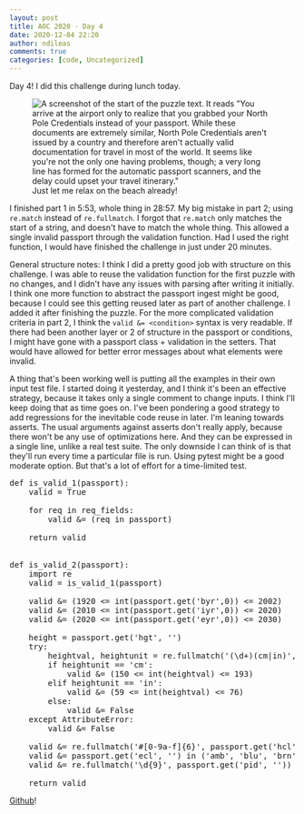 ```yaml
---
layout: post
title: AOC 2020 - Day 4
date: 2020-12-04 22:20
author: ndileas
comments: true
categories: [code, Uncategorized]
---
```


<p>Day 4! I did this challenge during lunch today. </p>



<figure class="wp-block-image size-large"><img src="https://natedileas.files.wordpress.com/2020/12/day4_pithy_screenshot.png?w=1024" alt="A screenshot of the start of the puzzle text. It reads &quot;You arrive at the airport only to realize that you grabbed your North Pole Credentials instead of your passport. While these documents are extremely similar, North Pole Credentials aren't issued by a country and therefore aren't actually valid documentation for travel in most of the world.
It seems like you're not the only one having problems, though; a very long line has formed for the automatic passport scanners, and the delay could upset your travel itinerary.&quot;" class="wp-image-107" /><figcaption>Just let me relax on the beach already!</figcaption></figure>



<p>I finished part 1 in 5:53, whole thing in 28:57. My big mistake in part 2; using <code>re.match</code> instead of <code>re.fullmatch</code>. I forgot that <code>re.match</code> only matches the start of a string, and doesn't have to match the whole thing. This allowed a single invalid passport through the validation function. Had I used the right function, I would have finished the challenge in just under 20 minutes.</p>



<p>General structure notes: I think I did a pretty good job with structure on this challenge. I was able to reuse the validation function for the first puzzle with no changes, and I didn't have any issues with parsing after writing it initially. I think one more function to abstract the passport ingest might be good, because I could see this getting reused later as part of another challenge. I added it after finishing the puzzle. For the more complicated validation criteria in part 2, I think the <code>valid &amp;= &lt;condition&gt;</code>  syntax is very readable. If there had been another layer or 2 of structure in the passport or conditions, I might have gone with a passport class + validation in the setters. That would have allowed for better error messages about what elements were invalid.</p>



<p>A thing that's been working well is putting all the examples in their own input test file. I started doing it yesterday, and I think it's been an effective strategy, because it takes only a single comment to change inputs. I think I'll keep doing that as time goes on. I've been pondering a good strategy to add regressions for the inevitable code reuse in later. I'm leaning towards asserts. The usual arguments against asserts don't really apply, because there won't be any use of optimizations here. And they can be expressed in a single line, unlike a real test suite. The only downside I can think of is that they'll run every time a particular file is run. Using pytest might be a good moderate option. But that's a lot of effort for a time-limited test.</p>



<pre class="wp-block-syntaxhighlighter-code">def is_valid_1(passport):
    valid = True

    for req in req_fields:
        valid &amp;= (req in passport)

    return valid


def is_valid_2(passport):
    import re
    valid = is_valid_1(passport)

    valid &amp;= (1920 &lt;= int(passport.get('byr',0)) &lt;= 2002)
    valid &amp;= (2010 &lt;= int(passport.get('iyr',0)) &lt;= 2020)
    valid &amp;= (2020 &lt;= int(passport.get('eyr',0)) &lt;= 2030)

    height = passport.get('hgt', '')
    try:
        heightval, heightunit = re.fullmatch('(\d+)(cm|in)', height).groups()
        if heightunit == 'cm':
            valid &amp;= (150 &lt;= int(heightval) &lt;= 193)
        elif heightunit == 'in':
            valid &amp;= (59 &lt;= int(heightval) &lt;= 76)
        else:
            valid &amp;= False
    except AttributeError:
        valid &amp;= False

    valid &amp;= re.fullmatch('#[0-9a-f]{6}', passport.get('hcl', '')) is not None
    valid &amp;= passport.get('ecl', '') in ('amb', 'blu', 'brn', 'gry', 'grn', 'hzl','oth')
    valid &amp;= re.fullmatch('\d{9}', passport.get('pid', '')) is not None

    return valid</pre>



<p><a href="https://github.com/natedileas/advent-of-code/blob/main/2020/day4.py">Github</a>!</p>

